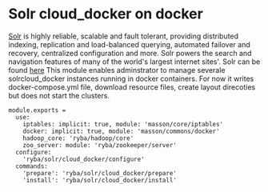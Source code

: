 
# Solr cloud_docker on docker

[Solr](http://lucene.apache.org/solr/standalone/) is highly reliable, scalable and fault tolerant, providing distributed indexing, replication and load-balanced querying, automated failover and recovery, centralized configuration and more.
Solr powers the search and navigation features of many of the world's largest internet sites'. 
Solr can be found [here](http://wwwftp.ciril.fr/pub/apache/lucene/solr/standalone/)
This module enables adminstrator to manage severale solrcloud_docker instances running in docker containers.
For now it writes docker-compose.yml file, download resource files, create layout direcoties
but does not start the clusters.

    module.exports =
      use:
        iptables: implicit: true, module: 'masson/core/iptables'
        docker: implicit: true, module: 'masson/commons/docker'
        hadoop_core: 'ryba/hadoop/core'
        zoo_server: module: 'ryba/zookeeper/server'
      configure:
        'ryba/solr/cloud_docker/configure'
      commands:
        'prepare': 'ryba/solr/cloud_docker/prepare'
        'install': 'ryba/solr/cloud_docker/install'
